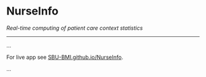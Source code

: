 # NurseInfo
*Real-time computing of patient care context statistics*
<hr>
…

For live app see [SBU-BMI.github.io/NurseInfo](https://SBU-BMI.github.io/NurseInfo).

…